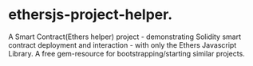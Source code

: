 # ethersjs-project-helper.

A Smart Contract(Ethers helper) project - demonstrating Solidity smart contract deployment and interaction - with only the Ethers Javascript Library. A free gem-resource for bootstrapping/starting similar projects.
